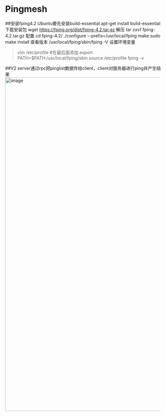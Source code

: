 # Pingmesh

##安装fping4.2
Ubuntu要先安装build-essential
apt-get install build-essential
下载安装包
wget https://fping.org/dist/fping-4.2.tar.gz
解压
tar zxvf fping-4.2.tar.gz
配置
cd fping-4.2/
./configure --prefix=/usr/local/fping
make
sudo make install
查看版本
/usr/local/fping/sbin/fping -V
设置环境变量
> vim /etc/profile
#在最后面添加
export PATH=$PATH:/usr/local/fping/sbin
> source /etc/profile
> fping -v

##V2
server通过rpc把pinglist数据传给client，client对服务器进行ping并产生结果
<img width="1081" alt="image" src="https://user-images.githubusercontent.com/121349317/210778343-c4d64fc4-be68-47b6-a7f6-6362ca77f638.png">
